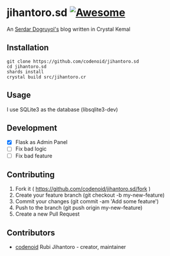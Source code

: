 # jihantoro.sd [![Awesome](https://cdn.rawgit.com/sindresorhus/awesome/d7305f38d29fed78fa85652e3a63e154dd8e8829/media/badge.svg)](https://github.com/veelenga/awesome-crystal)

An [Serdar Dogruyol's](http://serdardogruyol.com) blog written in Crystal Kemal

## Installation

```
git clone https://github.com/codenoid/jihantoro.sd
cd jihantoro.sd
shards install
crystal build src/jihantoro.cr
```

## Usage

I use SQLite3 as the database (libsqlite3-dev)

## Development

- [x] Flask as Admin Panel
- [ ] Fix bad logic
- [ ] Fix bad feature

## Contributing

1. Fork it ( https://github.com/codenoid/jihantoro.sd/fork )
2. Create your feature branch (git checkout -b my-new-feature)
3. Commit your changes (git commit -am 'Add some feature')
4. Push to the branch (git push origin my-new-feature)
5. Create a new Pull Request

## Contributors

- [codenoid](https://github.com/codenoid) Rubi Jihantoro - creator, maintainer
